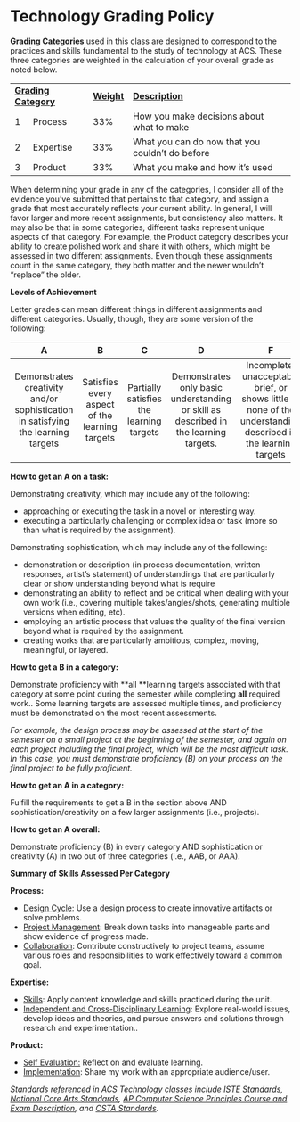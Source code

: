 
# Technology Grading Policy

**Grading Categories** used in this class are designed to correspond to the practices and skills fundamental to the study of technology at ACS. These three categories are weighted in the calculation of your overall grade as noted below.


<table>
  <tr>
   <td colspan="2" ><strong><span style="text-decoration:underline;">Grading Category</span></strong>
   </td>
   <td><strong><span style="text-decoration:underline;">Weight</span></strong>
   </td>
   <td><strong><span style="text-decoration:underline;">Description</span></strong>
   </td>
  </tr>
  <tr>
   <td>1
   </td>
   <td>Process
   </td>
   <td>33%
   </td>
   <td>How you make decisions about what to make
   </td>
  </tr>
  <tr>
   <td>2
   </td>
   <td>Expertise
   </td>
   <td>33%
   </td>
   <td>What you can do now that you couldn’t do before 
   </td>
  </tr>
  <tr>
   <td>3
   </td>
   <td>Product
   </td>
   <td>33%
   </td>
   <td>What you make and how it’s used
   </td>
  </tr>
</table>


When determining your grade in any of the categories, I consider all of the evidence you’ve submitted that pertains to that category, and assign a grade that most accurately reflects your current ability. In general, I will favor larger and more recent assignments, but consistency also matters. It may also be that in some categories, different tasks represent unique aspects of that category. For example, the Product category describes your ability to create polished work and share it with others, which might be assessed in two different assignments. Even though these assignments count in the same category, they both matter and the newer wouldn’t “replace” the older.

**Levels of Achievement**

Letter grades can mean different things in different assignments and different categories. Usually, though, they are some version of the following:


|      A      |      B      |      C      |      D      |      F      |
|:-----------:|:-----------:|:-----------:|:-----------:|:-----------:|
| Demonstrates creativity and/or sophistication in satisfying the learning targets | Satisfies every aspect of the learning targets | Partially satisfies the learning targets | Demonstrates only basic understanding or skill as described in the learning targets. | Incomplete, unacceptably brief, or shows little or none of the understanding described in the learning targets |



**How to get an A on a task:**

Demonstrating creativity, which may include any of the following: 



* approaching or executing the task in a novel or interesting way.
* executing a particularly challenging or complex idea or task (more so than what is required by the assignment).

Demonstrating sophistication, which may include any of the following:



* demonstration or description (in process documentation, written responses, artist’s statement) of understandings that are particularly clear or show understanding beyond what is require 
* demonstrating an ability to reflect and be critical when dealing with your own work (i.e., covering multiple takes/angles/shots, generating multiple versions when editing, etc).
* employing an artistic process that values the quality of the final version beyond what is required by the assignment.
* creating works that are particularly ambitious, complex, moving, meaningful, or layered.

**How to get a B in a category:**

Demonstrate proficiency with **all **learning targets associated with that category at some point during the semester while completing **all** required work.. Some learning targets are assessed multiple times, and proficiency must be demonstrated on the most recent assessments. 

_For example, the design process may be assessed at the start of the semester on a small project at the beginning of the semester, and again on each project including the final project, which will be the most difficult task. In this case, you must demonstrate proficiency (B) on your process on the final project to be fully proficient._

**How to get an A in a category:**

Fulfill the requirements to get a B in the section above AND sophistication/creativity on a few larger assignments (i.e., projects).

**How to get an A overall:**

Demonstrate proficiency (B) in every category AND sophistication or creativity (A) in two out of three categories (i.e., AAB, or AAA).

**Summary of Skills Assessed Per Category**

**Process:**



* <span style="text-decoration:underline;">Design Cycle</span>: Use a design process to create innovative artifacts or solve problems. 
* <span style="text-decoration:underline;">Project Management</span>: Break down tasks into manageable parts and show evidence of progress made. 
* <span style="text-decoration:underline;">Collaboration</span>: Contribute constructively to project teams, assume various roles and responsibilities to work effectively toward a common goal.

**Expertise:**



* <span style="text-decoration:underline;">Skills</span>: Apply content knowledge and skills practiced during the unit.
* <span style="text-decoration:underline;">Independent and Cross-Disciplinary Learning</span>: Explore real-world issues, develop ideas and theories, and pursue answers and solutions through research and experimentation..

**Product:**



* <span style="text-decoration:underline;">Self Evaluation:</span> Reflect on and evaluate learning.
* <span style="text-decoration:underline;">Implementation</span>: Share my work with an appropriate audience/user. 

_Standards referenced in ACS Technology classes include <span style="text-decoration:underline;"> [ISTE Standards](https://www.iste.org/standards/iste-standards-for-students)</span>, [National Core Arts Standards](https://www.nationalartsstandards.org/), [AP Computer Science Principles Course and Exam Description](https://apcentral.collegeboard.org/media/pdf/ap-computer-science-principles-course-and-exam-description.pdf), and [CSTA Standards](https://www.csteachers.org/page/standards)._
